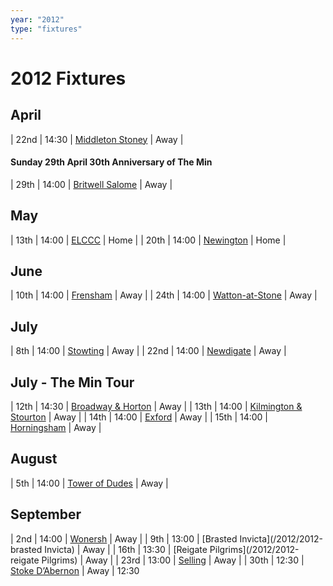 ```yaml
---
year: "2012"
type: "fixtures"
---
```


# 2012 Fixtures

## April

| 22nd | 14:30 | [Middleton Stoney](/2012/2012-middletonstoney) | Away |

#### Sunday 29th April 30th Anniversary of The Min

| 29th | 14:00 | [Britwell Salome](/2012/2012-britwellsalome) | Away |

## May

| 13th | 14:00 | [ELCCC](/2012/2012-elccc) | Home |
| 20th | 14:00 | [Newington](/2012/2012-newington) | Home |

## June

| 10th | 14:00 | [Frensham](/2012/2012-frensham) | Away |
| 24th | 14:00 | [Watton-at-Stone](/2012/2012-frensham) | Away |

## July

| 8th | 14:00 | [Stowting](/2012/2012-stowting) | Away |
| 22nd | 14:00 | [Newdigate](/2012/2012-newdigate) | Away |

## July - The Min Tour

| 12th | 14:30 | [Broadway & Horton](/2012/2012-broadway-and-horton) | Away |
| 13th | 14:00 | [Kilmington & Stourton](/2012/2012-kilmington-and-stourton) | Away |
| 14th | 14:00 | [Exford](/2012/2012-exford) | Away |
| 15th | 14:00 | [Horningsham](/2012/2012-horningsham) | Away |

## August

| 5th | 14:00 | [Tower of Dudes](/2011/2011-tower-of-dudes) | Away |

## September

| 2nd | 14:00 | [Wonersh](/2012/2012-wonersh) | Away |
| 9th | 13:00 | [Brasted Invicta](/2012/2012-brasted Invicta) | Away |
| 16th | 13:30 | [Reigate Pilgrims](/2012/2012-reigate Pilgrims) | Away |
| 23rd | 13:00 | [Selling](/2012/2012-selling) | Away |
| 30th | 12:30 | [Stoke D’Abernon](stoke-dabernon) | Away | 12:30
